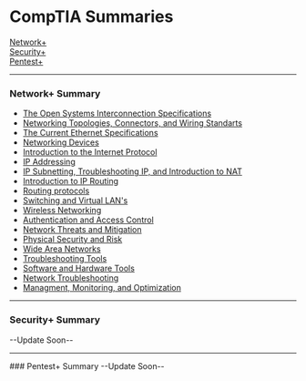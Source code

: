 # CompTIA Summaries

<a href="https://github.com/Deilis/CompTIA/tree/main/Network%2B">Network+</a>
<br>
<a href="#">Security+</a>
<br>
<a href="#">Pentest+</a>
<br>

<hr>

### Network+ Summary

<ul>
  <li><a href="https://github.com/Deilis/CompTIA/tree/main/Network%2B/C2.%20The%20Open%20Systems%20Interconnection%20Specifications">The Open Systems Interconnection Specifications</a></li>
  <li><a href="https://github.com/Deilis/CompTIA/tree/main/Network%2B/C3.%20Networking%20Topologies%2C%20Connectors%2C%20and%20Wiring%20Standarts">Networking Topologies, Connectors, and Wiring Standarts</a></li>
  <li><a href="https://github.com/Deilis/CompTIA/tree/main/Network%2B/C4.%20The%20Current%20Ethernet%20Specifications">The Current Ethernet Specifications</a></li>
  <li><a href="https://github.com/Deilis/CompTIA/tree/main/Network%2B/C5.%20Networking%20Devices">Networking Devices</a></li>
  <li><a href="https://github.com/Deilis/CompTIA/tree/main/Network%2B/C6.%20Introduction%20to%20the%20Internet%20Protocol">Introduction to the Internet Protocol</a></li>
  <li><a href="https://github.com/Deilis/CompTIA/tree/main/Network%2B/C7.%20IP%20Addressing">IP Addressing</a></li>
  <li><a href="https://github.com/Deilis/CompTIA/tree/main/Network%2B/C8.%20IP%20Subnetting%2C%20Troubleshooting%20IP%2C%20and%20Introduction%20to%20NAT">IP Subnetting, Troubleshooting IP, and Introduction to NAT</a></li>
  <li><a href="https://github.com/Deilis/CompTIA/tree/main/Network%2B/C9.%20Introduction%20to%20IP%20Routing">Introduction to IP Routing</a></li>
  <li><a href="https://github.com/Deilis/CompTIA/tree/main/Network%2B/C10.%20Routing%20protocols">Routing protocols</a></li>
  <li><a href="https://github.com/Deilis/CompTIA/tree/main/Network%2B/C11.%20Switching%20and%20Virtual%20LAN's">Switching and Virtual LAN's</a></li>
  <li><a href="https://github.com/Deilis/CompTIA/tree/main/Network%2B/C12.%20Wireless%20Networking">Wireless Networking</a></li>
  <li><a href="https://github.com/Deilis/CompTIA/tree/main/Network%2B/C13.%20Authentication%20and%20Access%20Control">Authentication and Access Control</a></li>
  <li><a href="https://github.com/Deilis/CompTIA/tree/main/Network%2B/C14.%20Network%20Threats%20and%20Mitigation">Network Threats and Mitigation</a></li>
  <li><a href="https://github.com/Deilis/CompTIA/tree/main/Network%2B/C15.%20Physical%20Security%20and%20Risk">Physical Security and Risk</a></li>
  <li><a href="https://github.com/Deilis/CompTIA/tree/main/Network%2B/C16.%20Wide%20Area%20Networks">Wide Area Networks</a></li>
  <li><a href="https://github.com/Deilis/CompTIA/tree/main/Network%2B/C17.%20Troubleshooting%20Tools">Troubleshooting Tools</a></li>
  <li><a href="https://github.com/Deilis/CompTIA/tree/main/Network%2B/C18.%20Software%20and%20Hardware%20Tools">Software and Hardware Tools</a></li>
  <li><a href="https://github.com/Deilis/CompTIA/tree/main/Network%2B/C19.%20Network%20Troubleshooting">Network Troubleshooting</a></li>
  <li><a href="https://github.com/Deilis/CompTIA/tree/main/Network%2B/C20.%20Managment%2C%20Monitoring%2C%20and%20Optimization">Managment, Monitoring, and Optimization</a></li>
</ul>

<hr>

### Security+ Summary
--Update Soon--

<hr>
### Pentest+ Summary
--Update Soon--
